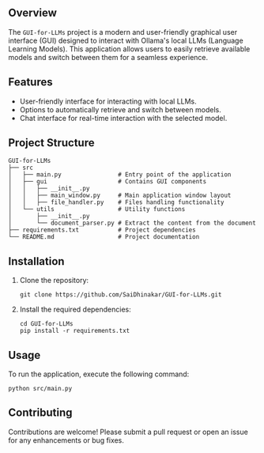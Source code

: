 ## Overview
The `GUI-for-LLMs` project is a modern and user-friendly graphical user interface (GUI) designed to interact with Ollama's local LLMs (Language Learning Models). This application allows users to easily retrieve available models and switch between them for a seamless experience.

## Features
- User-friendly interface for interacting with local LLMs.
- Options to automatically retrieve and switch between models.
- Chat interface for real-time interaction with the selected model.

## Project Structure
```
GUI-for-LLMs
├── src
│   ├── main.py                # Entry point of the application
│   ├── gui                    # Contains GUI components
│   │   ├── __init__.py
│   │   ├── main_window.py     # Main application window layout
│   │   ├── file_handler.py    # Files handling functionality
│   └── utils                  # Utility functions
│       ├── __init__.py
│       └── document_parser.py # Extract the content from the document
├── requirements.txt           # Project dependencies
└── README.md                  # Project documentation
```

## Installation
1. Clone the repository:
   ```
   git clone https://github.com/SaiDhinakar/GUI-for-LLMs.git
   ```
   
2. Install the required dependencies:
   ```
   cd GUI-for-LLMs
   pip install -r requirements.txt
   ```

## Usage
To run the application, execute the following command:
```
python src/main.py
```

## Contributing
Contributions are welcome! Please submit a pull request or open an issue for any enhancements or bug fixes.
